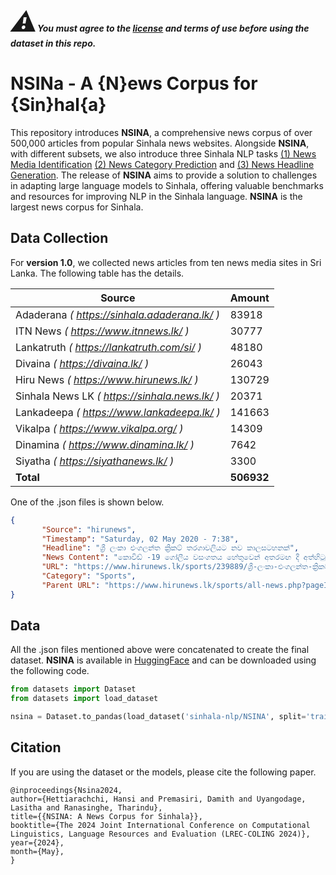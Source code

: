 ***<span style="font-size: 3em;">:warning:</span>You must agree to the [license](https://github.com/Sinhala-NLP/NSINA?tab=License-1-ov-file#readme) and terms of use before using the dataset in this repo.***

# NSINa - A {N}ews Corpus for {Sin}hal{a}
This repository introduces **NSINA**, a comprehensive news corpus of over 500,000 articles from popular Sinhala news websites. Alongside **NSINA**, with different subsets, we also introduce three Sinhala NLP tasks [(1) News Media Identification](https://github.com/Sinhala-NLP/Sinhala-News-Media-Identification) [(2) News Category Prediction](https://github.com/Sinhala-NLP/Sinhala-News-Category-Prediction) and [(3) News Headline Generation](https://github.com/Sinhala-NLP/Sinhala-Headline-Generation). The release of **NSINA** aims to provide a solution to challenges in adapting large language models to Sinhala, offering valuable benchmarks and resources for improving NLP in the Sinhala language. **NSINA** is the largest news corpus for Sinhala. 

## Data Collection

For **version 1.0**, we collected news articles from ten news media sites in Sri Lanka. The following table has the details. 

|     Source        |  Amount  |
|-------------------|----------|
| Adaderana  *( <https://sinhala.adaderana.lk/> )*       |  83918   |
| ITN News  *( <https://www.itnnews.lk/> )*       |  30777   |
| Lankatruth  *( <https://lankatruth.com/si/> )*        |  48180   |
| Divaina   *( <https://divaina.lk/> )*         |  26043   |
| Hiru News  *( <https://www.hirunews.lk/> )*        | 130729   |
| Sinhala News LK *( <https://sinhala.news.lk/> )*   |  20371   |
| Lankadeepa  *( <https://www.lankadeepa.lk/> )*       | 141663   |
| Vikalpa   *( <https://www.vikalpa.org/> )*         |  14309   |
| Dinamina   *( <https://www.dinamina.lk/> )*        |   7642   |
| Siyatha  *( <https://siyathanews.lk/> )*          |   3300   |
| **Total**         | **506932** |

One of the .json files is shown below. 

```json
{
       "Source": "hirunews",
       "Timestamp": "Saturday, 02 May 2020 - 7:38",
       "Headline": "ශ්‍රී ලංකා එංගලන්ත ක්‍රිකට් තරගාවලියට නව කාලසටහනක්",
       "News Content": "කොවිඩ් -19 ගෝලීය වසංගතය හේතුවෙන් අතරමඟ දී අත්හිටුවනු ලැබූ එංගලන්ත ක්‍රිකට් පිළේ ශ්‍රී ලංකා සංචාරය සඳහා නව කාලසටහනක් සකස් කර තිබෙනවා. ඒ අනුව ලබන වසරේ ජනවාරි මාසයේ  එංගලන්ත පිළ නැවතත් ශ්‍රී ලංකාවට පැමිණීමට නියමිත බවයි ශ්‍රී ලංකා ක්‍රිකට් ප්‍රධාන විධායක ඈෂ්ලි ද සිල්වා ප්‍රකාශ කළේ. පසුගිය මාර්තු මාසයේ දිවයිනට පැමිණි එංගලන්ත කණ්ඩායම කොරෝනා වෛරස් ගෝලීය වසංගතය හේතුවෙන් දින 10කට පසු යළි සිය රට බලා නික්මුණේ පළමු ටෙස්ට් තරඟය ආරම්භවීමට සතියක් තිබියදියි.",
       "URL": "https://www.hirunews.lk/sports/239889/ශ්‍රී-ලංකා-එංගලන්ත-ක්‍රිකට්-තරගාවලියට-නව-කාලසටහනක්",
       "Category": "Sports",
       "Parent URL": "https://www.hirunews.lk/sports/all-news.php?pageID=100"
}
```


## Data
All the .json files mentioned above were concatenated to create the final dataset. **NSINA** is available in [HuggingFace](https://huggingface.co/datasets/sinhala-nlp/NSINA) and can be downloaded using the following code. 

```python
from datasets import Dataset
from datasets import load_dataset

nsina = Dataset.to_pandas(load_dataset('sinhala-nlp/NSINA', split='train'))
```


## Citation
If you are using the dataset or the models, please cite the following paper.

~~~
﻿@inproceedings{Nsina2024,
author={Hettiarachchi, Hansi and Premasiri, Damith and Uyangodage, Lasitha and Ranasinghe, Tharindu},
title={{NSINA: A News Corpus for Sinhala}},
booktitle={The 2024 Joint International Conference on Computational Linguistics, Language Resources and Evaluation (LREC-COLING 2024)},
year={2024},
month={May},
}
~~~
